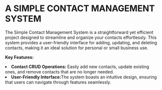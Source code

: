 # A SIMPLE CONTACT MANAGEMENT SYSTEM

The Simple Contact Management System is a straightforward yet efficient project designed to streamline and organize your contacts effortlessly. This system provides a user-friendly interface for adding, updating, and deleting contacts, making it an ideal solution for personal or small business use.

<b>Key Features:</b>

<li><b>Contact CRUD Operations: </b>Easily add new contacts, update existing ones, and remove contacts that are no longer needed.</li>

<li><b>User-Friendly Interface:</b>The system boasts an intuitive design, ensuring that users can navigate through features seamlessly.</li>
